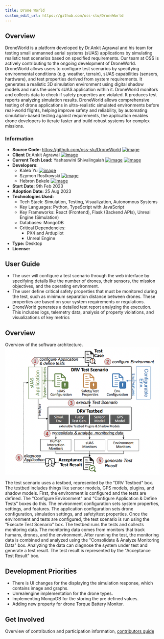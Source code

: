 ```yaml
---
title: Drone World
custom_edit_url: https://github.com/oss-slu/DroneWorld
---
```


## Overview
DroneWorld is a platform developed by Dr.Ankit Agrawal and his team for testing small unmanned aerial systems (sUAS) applications by simulating realistic test scenarios based on specified requirements. Our team at OSS is actively contributing to the ongoing development of DroneWorld. DroneWorld allows users to configure test scenarios by specifying environmental conditions (e.g. weather, terrain), sUAS capabilities (sensors, hardware), and test properties derived from system requirements. It generates a realistic 3D simulation environment using digital shadow models and runs the user's sUAS application within it. DroneWorld monitors and collects data to check if safety properties are violated. It produces test reports analyzing simulation results. DroneWorld allows comprehensive testing of drone applications in ultra-realistic simulated environments before real-world flights, helping improve safety and reliability, by automating simulation-based testing against requirements, the application enables drone developers to iterate faster and build robust systems for complex missions.

### Information

- **Source Code:**  https://github.com/oss-slu/DroneWorld [<img src="/img/git-alt.svg" alt="image" width="25" height="25" />](https://github.com/oss-slu/DroneWorld)
- **Client** Dr.Ankit Agrawal [<img src="/img/github.svg" alt="image" width="25" height="25" />](https://github.com/ankyAgrawal)
- **Current Tech Lead:** Yashaswini Shivalingaiah [<img src="/img/github.svg" alt="image" width="25" height="25" />](https://github.com/yashaswini-slu)  [<img src="/img/linkedin.svg" alt="image" width="25" height="25" />](https://www.linkedin.com/in/yashaswini-shivalingaiah-467a9652/)
- **Developers:**
    - Kaleb Yu [<img src="/img/github.svg" alt="image" width="25" height="25" />](https://github.com/kalyus)
    - Szymon Rostkowski [<img src="/img/github.svg" alt="image" width="25" height="25" />](https://github.com/sr259)
    - Hebron Bekele [<img src="/img/github.svg" alt="image" width="25" height="25" />](https://github.com/hebronh) 
- **Start Date:** 9th Feb 2023
- **Adoption Date:** 25 Aug 2023
- **Technologies Used:**
    - Tech Stack: Simulation, Testing, Visualization, Autonomous Systems
    - Key Languages: Python, TypeScript with JavaScript
    - Key Frameworks: React (Frontend), Flask (Backend APIs), Unreal Engine (Simulation)
    - Databases: MongoDB 
    - Critical Dependencies: 
        - PX4 and Ardupilot
        - Unreal Engine 
- **Type:** Desktop
- **License:**

## User Guide
- The user will configure a test scenario through the web interface by specifying details like the number of drones, their sensors, the mission objectives, and the operating environment.
- The user define critical safety properties that must be monitored during the test, such as minimum separation distance between drones. These properties are based on your system requirements or regulations.
- DroneWorld generates a detailed test report analyzing the execution. This includes logs, telemetry data, analysis of property violations, and visualizations of key metrics

## Overview
Overview of the software architecture.
![Architecture](DroneWorld%20Architecture.png)

The test scenario uses a testbed, represented by the "DRV Testbed" box. The testbed includes things like sensor models, GPS models, plugins, and shadow models. First, the environment is configured and the tests are defined. The "Configure Environment" and "Configure Application & Define Tests" boxes do this. The environment configuration sets system properties, settings, and features. The application configuration sets drone configuration, simulation settings, and safety/test properties. Once the environment and tests are configured, the test scenario is run using the "Execute Test Scenario" box. The testbed runs the tests and collects monitoring data. The monitoring data comes from monitors that track humans, drones, and the environment. After running the test, the monitoring data is combined and analyzed using the "Consolidate & Analyze Monitoring Data" box. Analyzing the data can diagnose the system under test and generate a test result. The test result is represented by the "Acceptance Test Result" box.

## Development Priorities
- There is UI changes for the displaying the simulation response, which contains image and graphs.
- Unrealengine implementation for the drone types.
- Implementing MongoDB for the storing the pre defined values.
- Adding new property for drone Torque Battery Monitor.

## Get Involved

Overview of contribution and participation information, [contributors guide](https://github.com/oss-slu/DroneWorld/blob/main/readme.md)
 

 